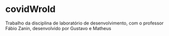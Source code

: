 
# covidWrold

<p>Trabalho da disciplina de laboratório de desenvolvimento, com o professor Fábio Zanin, desenvolvido por Gustavo e Matheus</p>